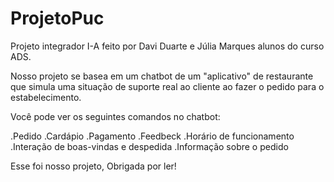 # ProjetoPuc

Projeto integrador I-A feito por Davi Duarte e Júlia Marques alunos do curso ADS.

Nosso projeto se basea em um chatbot de um "aplicativo" de restaurante que simula uma situação de suporte real ao cliente ao fazer o pedido para o estabelecimento.

Você pode ver os seguintes comandos no chatbot:

  .Pedido
  .Cardápio
  .Pagamento
  .Feedbeck
  .Horário de funcionamento
  .Interação de boas-vindas e despedida
  .Informação sobre o pedido

Esse foi nosso projeto, Obrigada por ler!
